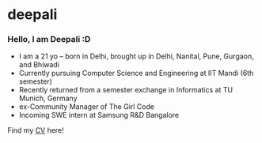 # deepali

### Hello, I am Deepali :D

- I am a 21 yo – born in Delhi, brought up in Delhi, Nanital, Pune, Gurgaon, and Bhiwadi
- Currently pursuing Computer Science and Engineering at IIT Mandi (6th semester)
- Recently returned from a semester exchange in Informatics at TU Munich, Germany 
- ex-Community Manager of The Girl Code 
- Incoming SWE intern at Samsung R&D Bangalore 


Find my [CV](https://github.com/deepalisingh11/deepali/blob/main/DeepaliSingh_CV.pdf) here!
